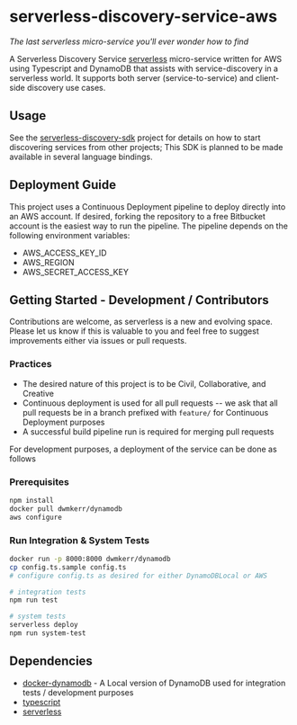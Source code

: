 # serverless-discovery-service-aws

*The last serverless micro-service you'll ever wonder how to find*

A Serverless Discovery Service [serverless](serverless.com) micro-service written for AWS using Typescript and DynamoDB that assists with service-discovery in a serverless world. It supports both server (service-to-service) and client-side discovery use cases.

## Usage
See the [serverless-discovery-sdk](https://github.com/adastradev/serverless-discovery-sdk-js.git) project for details on how to start discovering services from other projects; This SDK is planned to be made available in several language bindings.

## Deployment Guide
This project uses a Continuous Deployment pipeline to deploy directly into an AWS account. If desired, forking the repository to a free Bitbucket account is the easiest way to run the pipeline. The pipeline depends on the following environment variables:
* AWS_ACCESS_KEY_ID
* AWS_REGION
* AWS_SECRET_ACCESS_KEY

## Getting Started - Development / Contributors
Contributions are welcome, as serverless is a new and evolving space. Please let us know if this is valuable to you and feel free to suggest improvements either via issues or pull requests.

### Practices
* The desired nature of this project is to be Civil, Collaborative, and Creative
* Continuous deployment is used for all pull requests -- we ask that all pull requests be in a branch prefixed with `feature/` for Continuous Deployment purposes
* A successful build pipeline run is required for merging pull requests

For development purposes, a deployment of the service can be done as follows

### Prerequisites
```sh
npm install
docker pull dwmkerr/dynamodb
aws configure
```

### Run Integration & System Tests 
```sh
docker run -p 8000:8000 dwmkerr/dynamodb
cp config.ts.sample config.ts
# configure config.ts as desired for either DynamoDBLocal or AWS

# integration tests
npm run test

# system tests
serverless deploy
npm run system-test
```

## Dependencies
* [docker-dynamodb](https://github.com/dwmkerr/docker-dynamodb) - A Local version of DynamoDB used for integration tests / development purposes
* [typescript](https://www.npmjs.com/package/typescript)
* [serverless](serverless.com)
